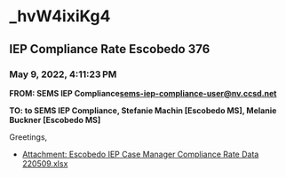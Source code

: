 # _hvW4ixiKg4
## IEP Compliance Rate Escobedo 376
### May 9, 2022, 4:11:23 PM
**FROM: SEMS IEP Compliance<sems-iep-compliance-user@nv.ccsd.net>**

**TO: to SEMS IEP Compliance, Stefanie Machin [Escobedo MS], Melanie Buckner [Escobedo MS]**


Greetings,  





* [Attachment: Escobedo IEP Case Manager Compliance Rate Data 220509.xlsx](_hvW4ixiKg4-attachment-1.xlsx)
